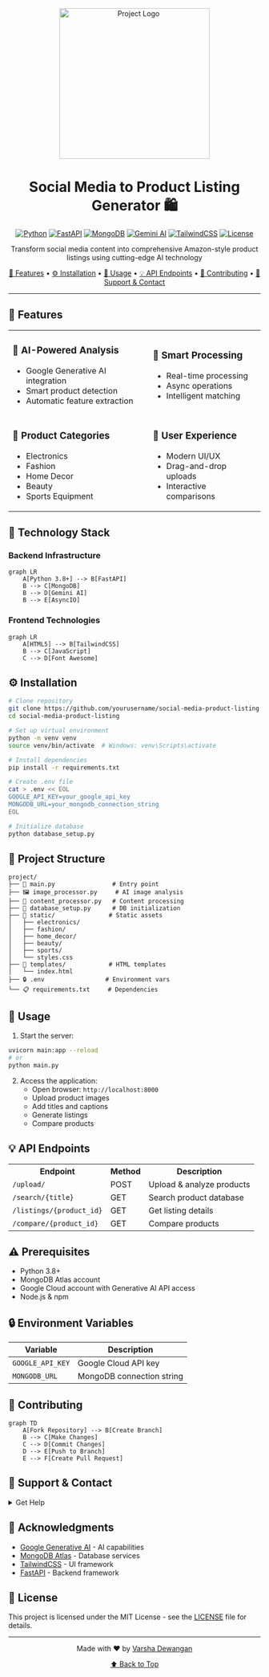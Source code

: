 <div align="center">
  <img src="https://img.shields.io/badge/AI%20Powered-Product%20Listings-FF5733" width="300" alt="Project Logo"/>

# Social Media to Product Listing Generator 🛍️

[![Python](https://img.shields.io/badge/Python-3.8%2B-blue.svg)](https://www.python.org/)
[![FastAPI](https://img.shields.io/badge/FastAPI-Latest-009688.svg)](https://fastapi.tiangolo.com/)
[![MongoDB](https://img.shields.io/badge/MongoDB-Atlas-47A248.svg)](https://www.mongodb.com/atlas)
[![Gemini AI](https://img.shields.io/badge/Gemini-1.5%20Pro-red.svg)](https://cloud.google.com/ai-platform)
[![TailwindCSS](https://img.shields.io/badge/Tailwind-CSS-38B2AC.svg)](https://tailwindcss.com/)
[![License](https://img.shields.io/badge/License-MIT-yellow.svg)](LICENSE)

<p align="center">
  Transform social media content into comprehensive Amazon-style product listings using cutting-edge AI technology
</p>

[🌟 Features](#-features) •
[⚙️ Installation](#️-installation) •
[🚀 Usage](#-usage) •
[💡 API Endpoints](#-api-endpoints) •
[🤝 Contributing](#-contributing) •
[📧 Support & Contact](#-support--contact)

</div>

---

## 🌟 Features

<table>
  <tr>
    <td>
      <h3>🤖 AI-Powered Analysis</h3>
      <ul>
        <li>Google Generative AI integration</li>
        <li>Smart product detection</li>
        <li>Automatic feature extraction</li>
      </ul>
    </td>
    <td>
      <h3>🔄 Smart Processing</h3>
      <ul>
        <li>Real-time processing</li>
        <li>Async operations</li>
        <li>Intelligent matching</li>
      </ul>
    </td>
  </tr>
  <tr>
    <td>
      <h3>🎯 Product Categories</h3>
      <ul>
        <li>Electronics</li>
        <li>Fashion</li>
        <li>Home Decor</li>
        <li>Beauty</li>
        <li>Sports Equipment</li>
      </ul>
    </td>
    <td>
      <h3>💫 User Experience</h3>
      <ul>
        <li>Modern UI/UX</li>
        <li>Drag-and-drop uploads</li>
        <li>Interactive comparisons</li>
      </ul>
    </td>
  </tr>
</table>

## 🔧 Technology Stack

### Backend Infrastructure
```mermaid
graph LR
    A[Python 3.8+] --> B[FastAPI]
    B --> C[MongoDB]
    B --> D[Gemini AI]
    B --> E[AsyncIO]
```

### Frontend Technologies
```mermaid
graph LR
    A[HTML5] --> B[TailwindCSS]
    B --> C[JavaScript]
    C --> D[Font Awesome]
```

## ⚙️ Installation

```bash
# Clone repository
git clone https://github.com/yourusername/social-media-product-listing.git
cd social-media-product-listing

# Set up virtual environment
python -m venv venv
source venv/bin/activate  # Windows: venv\Scripts\activate

# Install dependencies
pip install -r requirements.txt

# Create .env file
cat > .env << EOL
GOOGLE_API_KEY=your_google_api_key
MONGODB_URL=your_mongodb_connection_string
EOL

# Initialize database
python database_setup.py
```

## 📁 Project Structure

```ascii
project/
├── 📜 main.py                # Entry point
├── 🖼️ image_processor.py     # AI image analysis
├── 🔄 content_processor.py   # Content processing
├── 💾 database_setup.py      # DB initialization
├── 📁 static/               # Static assets
│   ├── electronics/
│   ├── fashion/
│   ├── home_decor/
│   ├── beauty/
│   ├── sports/
│   └── styles.css
├── 📝 templates/            # HTML templates
│   └── index.html
├── 🔒 .env                 # Environment vars
└── 📋 requirements.txt     # Dependencies
```

## 🚀 Usage

1. Start the server:
```bash
uvicorn main:app --reload
# or
python main.py
```

2. Access the application:
   - Open browser: `http://localhost:8000`
   - Upload product images
   - Add titles and captions
   - Generate listings
   - Compare products

## 💡 API Endpoints

<table>
  <tr>
    <th>Endpoint</th>
    <th>Method</th>
    <th>Description</th>
  </tr>
  <tr>
    <td><code>/upload/</code></td>
    <td>POST</td>
    <td>Upload & analyze products</td>
  </tr>
  <tr>
    <td><code>/search/{title}</code></td>
    <td>GET</td>
    <td>Search product database</td>
  </tr>
  <tr>
    <td><code>/listings/{product_id}</code></td>
    <td>GET</td>
    <td>Get listing details</td>
  </tr>
  <tr>
    <td><code>/compare/{product_id}</code></td>
    <td>GET</td>
    <td>Compare products</td>
  </tr>
</table>

## ⚠️ Prerequisites

- Python 3.8+
- MongoDB Atlas account
- Google Cloud account with Generative AI API access
- Node.js & npm

## 🔒 Environment Variables

| Variable | Description |
|----------|-------------|
| `GOOGLE_API_KEY` | Google Cloud API key |
| `MONGODB_URL` | MongoDB connection string |

## 🤝 Contributing

```mermaid
graph TD
    A[Fork Repository] --> B[Create Branch]
    B --> C[Make Changes]
    C --> D[Commit Changes]
    D --> E[Push to Branch]
    E --> F[Create Pull Request]
```

## 📧 Support & Contact

<details>
<summary>Get Help</summary>

- 📧 Email: varshadewangan454@gmail.com
- 🐛 Issue Tracker: [GitHub Issues](https://github.com/yourusername/social-media-product-listing/issues)
- 💬 Discussion: [GitHub Discussions](https://github.com/yourusername/social-media-product-listing/discussions)
</details>

## 🙏 Acknowledgments

- [Google Generative AI](https://cloud.google.com/ai-platform) - AI capabilities
- [MongoDB Atlas](https://www.mongodb.com/atlas) - Database services
- [TailwindCSS](https://tailwindcss.com/) - UI framework
- [FastAPI](https://fastapi.tiangolo.com/) - Backend framework

## 📄 License

This project is licensed under the MIT License - see the [LICENSE](LICENSE) file for details.

---

<div align="center">

Made with ❤️ by [Varsha Dewangan](https://github.com/Varsha-1605)

[⬆ Back to Top](#social-media-to-product-listing-generator-)

</div>
